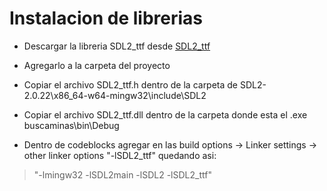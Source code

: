 # Instalacion de librerias
* Descargar la libreria SDL2_ttf desde
[SDL2_ttf](https://github.com/libsdl-org/SDL_ttf/releases/download/release-2.22.0/SDL2_ttf-devel-2.22.0-mingw.tar.gz)

* Agregarlo a la carpeta del proyecto
* Copiar el archivo SDL2_ttf.h dentro de la carpeta de SDL2-2.0.22\x86_64-w64-mingw32\include\SDL2
* Copiar el archivo SDL2_ttf.dll dentro de la carpeta donde esta el .exe buscaminas\bin\Debug
* Dentro de codeblocks agregar en las build options -> Linker settings -> other linker options "-lSDL2_ttf" quedando asi: 
> "-lmingw32 -lSDL2main -lSDL2 -lSDL2_ttf"
